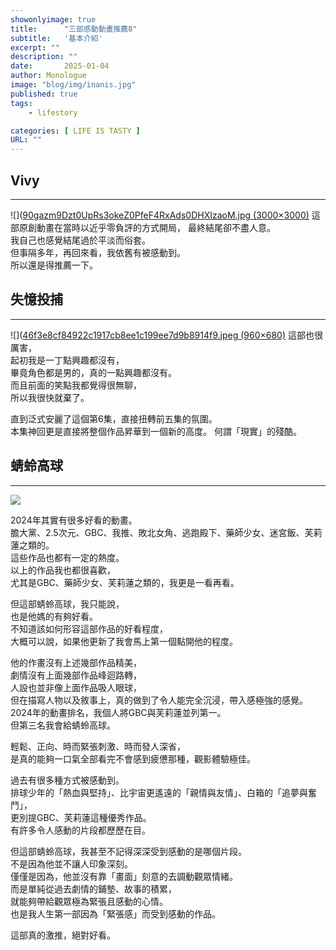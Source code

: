 ```yaml
---
showonlyimage: true
title:      "三部感動動畫推薦8"
subtitle:   '基本介紹'
excerpt: ""
description: ""
date:       2025-01-04
author: Monologue    
image: "blog/img/inanis.jpg"
published: true 
tags:
    - lifestory

categories: [ LIFE IS TASTY ]
URL: ""
---
```

## Vivy
***
![]([90gazm9Dzt0UpRs3okeZ0PfeF4RxAds0DHXIzaoM.jpg (3000×3000)](https://cdn.aniplaylist.com/thumbnails/90gazm9Dzt0UpRs3okeZ0PfeF4RxAds0DHXIzaoM.jpg)
這部原創動畫在當時以近乎零負評的方式開局，
最終結尾卻不盡人意。  
我自己也感覺結尾過於平淡而俗套。  
但事隔多年，再回來看，我依舊有被感動到。  
所以還是得推薦一下。    

  
## 失憶投捕
***
![]([46f3e8cf84922c1917cb8ee1c199ee7d9b8914f9.jpeg (960×680)](https://img.4gamers.com.tw/puku-clone-version/46f3e8cf84922c1917cb8ee1c199ee7d9b8914f9.jpeg)
這部也很厲害，  
起初我是一丁點興趣都沒有，  
畢竟角色都是男的，真的一點興趣都沒有。  
而且前面的笑點我都覺得很無聊，  
所以我很快就棄了。  
  
直到泛式安麗了這個第6集，直接扭轉前五集的氛圍。  
本集神回更是直接將整個作品昇華到一個新的高度。
何謂「現實」的殘酷。  

## 蜻蛉高球
***
![](https://a.storyblok.com/f/178900/960x540/2d4d6af5d6/oi-tonbo-header.jpg)
  
2024年其實有很多好看的動畫。  
膽大黨、2.5次元、GBC、我推、敗北女角、逃跑殿下、藥師少女、迷宮飯、芙莉蓮之類的。  
這些作品也都有一定的熱度。  
以上的作品我也都很喜歡，  
尤其是GBC、藥師少女、芙莉蓮之類的，我更是一看再看。  
  
但這部蜻蛉高球，我只能說，  
也是他媽的有夠好看。  
不知道該如何形容這部作品的好看程度，  
大概可以說，如果他更新了我會馬上第一個點開他的程度。  
  
他的作畫沒有上述幾部作品精美，  
劇情沒有上面幾部作品峰迴路轉，  
人設也並非像上面作品吸人眼球，  
但在描寫人物以及敘事上，真的做到了令人能完全沉浸，帶入感極強的感覺。  
2024年的動畫排名，我個人將GBC與芙莉蓮並列第一。  
但第三名我會給蜻蛉高球。  
  
輕鬆、正向、時而緊張刺激、時而發人深省，  
是真的能夠一口氣全部看完不會感到疲憊那種，觀影體驗極佳。  
  
過去有很多種方式被感動到。  
排球少年的「熱血與堅持」、比宇宙更遙遠的「親情與友情」、白箱的「追夢與奮鬥」，  
更別提GBC、芙莉蓮這種優秀作品。  
有許多令人感動的片段都歷歷在目。  
  
但這部蜻蛉高球，我甚至不記得深深受到感動的是哪個片段。  
不是因為他並不讓人印象深刻。  
僅僅是因為，他並沒有靠「畫面」刻意的去調動觀眾情緒。  
而是單純從過去劇情的鋪墊、故事的積累，  
就能夠帶給觀眾極為緊張且感動的心情。  
也是我人生第一部因為「緊張感」而受到感動的作品。  
  
這部真的激推，絕對好看。  

<!--more-->
